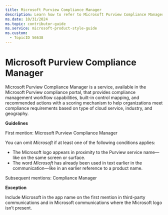 ```yaml
---
title: Microsoft Purview Compliance Manager
description: Learn how to refer to Microsoft Purview Compliance Manager in your content.
ms.date: 10/31/2024
ms.topic: contributor-guide
ms.service: microsoft-product-style-guide
ms.custom:
  - TopicID 56638
---
```



# Microsoft Purview Compliance Manager

Microsoft Purview Compliance Manager is a service, available in the Microsoft Purview compliance portal, that provides compliance management workflow capabilities, built-in control mapping, and recommended actions with a scoring mechanism to help organizations meet compliance requirements based on type of cloud service, industry, and geography.

**Guidelines**

First mention: Microsoft Purview Compliance Manager

You can omit *Microsoft* if at least one of the following conditions applies:

- The Microsoft logo appears in proximity to the Purview service name—like on the same screen or surface.
- The word *Microsoft* has already been used in text earlier in the communication—like in an earlier reference to a product name.

Subsequent mentions: Compliance Manager

**Exception**

Include Microsoft in the app name on the first mention in third-party communications and in Microsoft communications where the Microsoft logo isn’t present.

